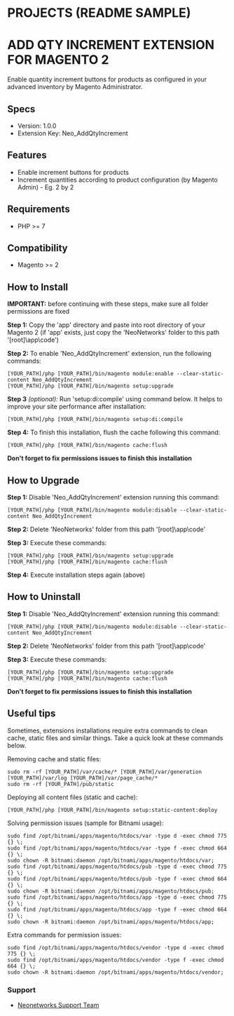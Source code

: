 # PROJECTS (README SAMPLE) #

# ADD QTY INCREMENT EXTENSION FOR MAGENTO 2 #

Enable quantity increment buttons for products as configured in your advanced inventory by Magento Administrator.

## Specs ##

* Version: 1.0.0
* Extension Key: Neo_AddQtyIncrement

## Features ##

* Enable increment buttons for products
* Increment quantities according to product configuration (by Magento Admin) - Eg. 2 by 2

## Requirements ##
* PHP >= 7

## Compatibility ##
* Magento >= 2

## How to Install ##

**IMPORTANT:** before continuing with these steps, make sure all folder permissions are fixed

**Step 1:** Copy the 'app' directory and paste into root directory of your Magento 2 (if 'app' exists, just copy the 'NeoNetworks' folder to this path '[root]\app\code\')

**Step 2:** To enable 'Neo_AddQtyIncrement' extension, run the following commands:

```
[YOUR_PATH]/php [YOUR_PATH]/bin/magento module:enable --clear-static-content Neo_AddQtyIncrement
[YOUR_PATH]/php [YOUR_PATH]/bin/magento setup:upgrade
```

**Step 3** *(optional):* Run 'setup:di:compile' using command below. It helps to improve your site performance after installation:

```
[YOUR_PATH]/php [YOUR_PATH]/bin/magento setup:di:compile
```

**Step 4:** To finish this installation, flush the cache following this command:

```
[YOUR_PATH]/php [YOUR_PATH]/bin/magento cache:flush
```

**Don't forget to fix permissions issues to finish this installation**

## How to Upgrade ##

**Step 1:** Disable 'Neo_AddQtyIncrement' extension running this command:

```
[YOUR_PATH]/php [YOUR_PATH]/bin/magento module:disable --clear-static-content Neo_AddQtyIncrement
```

**Step 2:** Delete 'NeoNetworks' folder from this path '[root]\app\code\'

**Step 3:** Execute these commands:

```
[YOUR_PATH]/php [YOUR_PATH]/bin/magento setup:upgrade
[YOUR_PATH]/php [YOUR_PATH]/bin/magento cache:flush
```

**Step 4:** Execute installation steps again (above)

## How to Uninstall ##

**Step 1:** Disable 'Neo_AddQtyIncrement' extension running this command:

```
[YOUR_PATH]/php [YOUR_PATH]/bin/magento module:disable --clear-static-content Neo_AddQtyIncrement
```

**Step 2:** Delete 'NeoNetworks' folder from this path '[root]\app\code\'

**Step 3:** Execute these commands:

```
[YOUR_PATH]/php [YOUR_PATH]/bin/magento setup:upgrade
[YOUR_PATH]/php [YOUR_PATH]/bin/magento cache:flush
```

**Don't forget to fix permissions issues to finish this installation**

## Useful tips ##

Sometimes, extensions installations require extra commands to clean cache, static files and similar things. Take a quick look at these commands below.


Removing cache and static files:

```
sudo rm -rf [YOUR_PATH]/var/cache/* [YOUR_PATH]/var/generation [YOUR_PATH]/var/log [YOUR_PATH]/var/page_cache/*
sudo rm -rf [YOUR_PATH]/pub/static
```

Deploying all content files (static and cache):

```
[YOUR_PATH]/php [YOUR_PATH]/bin/magento setup:static-content:deploy
```

Solving permission issues (sample for Bitnami usage):

```
sudo find /opt/bitnami/apps/magento/htdocs/var -type d -exec chmod 775 {} \;
sudo find /opt/bitnami/apps/magento/htdocs/var -type f -exec chmod 664 {} \;
sudo chown -R bitnami:daemon /opt/bitnami/apps/magento/htdocs/var;
sudo find /opt/bitnami/apps/magento/htdocs/pub -type d -exec chmod 775 {} \;
sudo find /opt/bitnami/apps/magento/htdocs/pub -type f -exec chmod 664 {} \;
sudo chown -R bitnami:daemon /opt/bitnami/apps/magento/htdocs/pub;
sudo find /opt/bitnami/apps/magento/htdocs/app -type d -exec chmod 775 {} \;
sudo find /opt/bitnami/apps/magento/htdocs/app -type f -exec chmod 664 {} \;
sudo chown -R bitnami:daemon /opt/bitnami/apps/magento/htdocs/app;
```

Extra commands for permission issues:

```
sudo find /opt/bitnami/apps/magento/htdocs/vendor -type d -exec chmod 775 {} \;
sudo find /opt/bitnami/apps/magento/htdocs/vendor -type f -exec chmod 664 {} \;
sudo chown -R bitnami:daemon /opt/bitnami/apps/magento/htdocs/vendor;
```

### Support ###

* [Neonetworks Support Team](http://www.neonetworks.com.au/#contactsPage)
